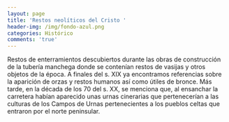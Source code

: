 ```yaml
---
layout: page
title: 'Restos neolíticos del Cristo '
header-img: /img/fondo-azul.png
categories: Histórico
comments: 'true'
---
```



Restos de enterramientos descubiertos durante las obras de construcción de la tubería manchega donde se contenían restos de vasijas y otros objetos de la época. A finales del s. XIX ya encontramos referencias sobre la aparición de orzas y restos humanos así como útiles de bronce. Más tarde, en la década de los 70 del s. XX, se menciona que, al ensanchar la carretera habían aparecido unas urnas cinerarias que pertenecerían a las culturas de los Campos de Urnas pertenecientes a los pueblos celtas que entraron por el norte peninsular.

<div class="photo-gallery">
<ul>
</ul>
</div>
